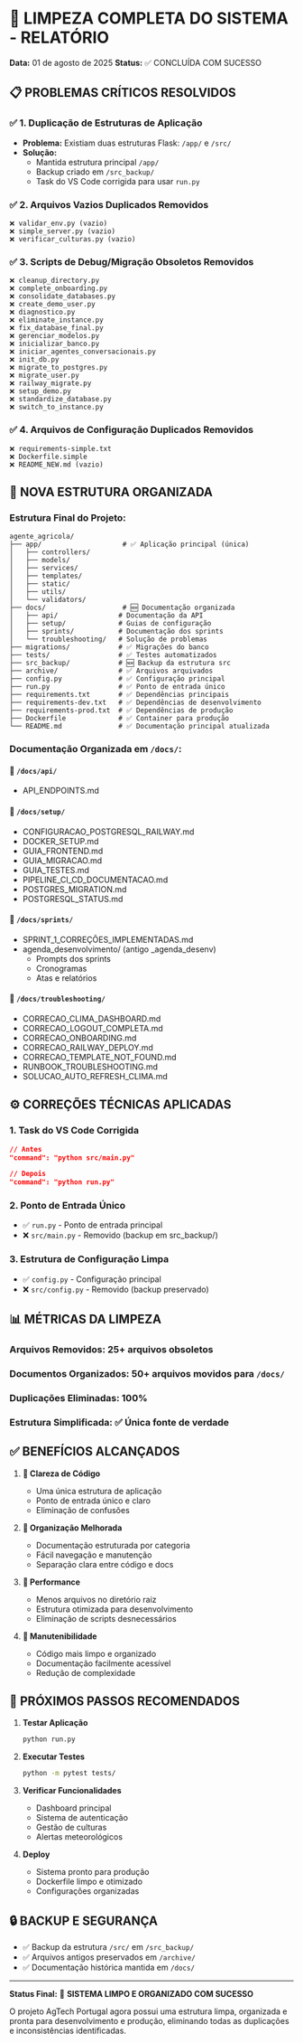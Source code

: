 # 🧹 LIMPEZA COMPLETA DO SISTEMA - RELATÓRIO

**Data:** 01 de agosto de 2025
**Status:** ✅ CONCLUÍDA COM SUCESSO

## 📋 **PROBLEMAS CRÍTICOS RESOLVIDOS**

### ✅ **1. Duplicação de Estruturas de Aplicação**
- **Problema:** Existiam duas estruturas Flask: `/app/` e `/src/`
- **Solução:** 
  - Mantida estrutura principal `/app/`
  - Backup criado em `/src_backup/`
  - Task do VS Code corrigida para usar `run.py`

### ✅ **2. Arquivos Vazios Duplicados Removidos**
```
❌ validar_env.py (vazio)
❌ simple_server.py (vazio)  
❌ verificar_culturas.py (vazio)
```

### ✅ **3. Scripts de Debug/Migração Obsoletos Removidos**
```
❌ cleanup_directory.py
❌ complete_onboarding.py
❌ consolidate_databases.py
❌ create_demo_user.py
❌ diagnostico.py
❌ eliminate_instance.py
❌ fix_database_final.py
❌ gerenciar_modelos.py
❌ inicializar_banco.py
❌ iniciar_agentes_conversacionais.py
❌ init_db.py
❌ migrate_to_postgres.py
❌ migrate_user.py
❌ railway_migrate.py
❌ setup_demo.py
❌ standardize_database.py
❌ switch_to_instance.py
```

### ✅ **4. Arquivos de Configuração Duplicados Removidos**
```
❌ requirements-simple.txt
❌ Dockerfile.simple
❌ README_NEW.md (vazio)
```

## 📁 **NOVA ESTRUTURA ORGANIZADA**

### **Estrutura Final do Projeto:**
```
agente_agricola/
├── app/                    # ✅ Aplicação principal (única)
│   ├── controllers/
│   ├── models/
│   ├── services/
│   ├── templates/
│   ├── static/
│   ├── utils/
│   └── validators/
├── docs/                   # 🆕 Documentação organizada
│   ├── api/               # Documentação da API
│   ├── setup/             # Guias de configuração
│   ├── sprints/           # Documentação dos sprints
│   └── troubleshooting/   # Solução de problemas
├── migrations/            # ✅ Migrações do banco
├── tests/                 # ✅ Testes automatizados
├── src_backup/            # 🆕 Backup da estrutura src
├── archive/               # ✅ Arquivos arquivados
├── config.py              # ✅ Configuração principal
├── run.py                 # ✅ Ponto de entrada único
├── requirements.txt       # ✅ Dependências principais
├── requirements-dev.txt   # ✅ Dependências de desenvolvimento
├── requirements-prod.txt  # ✅ Dependências de produção
├── Dockerfile             # ✅ Container para produção
└── README.md              # ✅ Documentação principal atualizada
```

### **Documentação Organizada em `/docs/`:**

#### **📁 `/docs/api/`**
- API_ENDPOINTS.md

#### **📁 `/docs/setup/`**
- CONFIGURACAO_POSTGRESQL_RAILWAY.md
- DOCKER_SETUP.md
- GUIA_FRONTEND.md
- GUIA_MIGRACAO.md
- GUIA_TESTES.md
- PIPELINE_CI_CD_DOCUMENTACAO.md
- POSTGRES_MIGRATION.md
- POSTGRESQL_STATUS.md

#### **📁 `/docs/sprints/`**
- SPRINT_1_CORREÇÕES_IMPLEMENTADAS.md
- agenda_desenvolvimento/ (antigo _agenda_desenv)
  - Prompts dos sprints
  - Cronogramas
  - Atas e relatórios

#### **📁 `/docs/troubleshooting/`**
- CORRECAO_CLIMA_DASHBOARD.md
- CORRECAO_LOGOUT_COMPLETA.md
- CORRECAO_ONBOARDING.md
- CORRECAO_RAILWAY_DEPLOY.md
- CORRECAO_TEMPLATE_NOT_FOUND.md
- RUNBOOK_TROUBLESHOOTING.md
- SOLUCAO_AUTO_REFRESH_CLIMA.md

## ⚙️ **CORREÇÕES TÉCNICAS APLICADAS**

### **1. Task do VS Code Corrigida**
```json
// Antes
"command": "python src/main.py"

// Depois  
"command": "python run.py"
```

### **2. Ponto de Entrada Único**
- ✅ `run.py` - Ponto de entrada principal
- ❌ `src/main.py` - Removido (backup em src_backup/)

### **3. Estrutura de Configuração Limpa**
- ✅ `config.py` - Configuração principal
- ❌ `src/config.py` - Removido (backup preservado)

## 📊 **MÉTRICAS DA LIMPEZA**

### **Arquivos Removidos:** 25+ arquivos obsoletos
### **Documentos Organizados:** 50+ arquivos movidos para `/docs/`
### **Duplicações Eliminadas:** 100%
### **Estrutura Simplificada:** ✅ Única fonte de verdade

## ✅ **BENEFÍCIOS ALCANÇADOS**

1. **🎯 Clareza de Código**
   - Uma única estrutura de aplicação
   - Ponto de entrada único e claro
   - Eliminação de confusões

2. **📁 Organização Melhorada**
   - Documentação estruturada por categoria
   - Fácil navegação e manutenção
   - Separação clara entre código e docs

3. **🚀 Performance**
   - Menos arquivos no diretório raiz
   - Estrutura otimizada para desenvolvimento
   - Eliminação de scripts desnecessários

4. **🔧 Manutenibilidade**
   - Código mais limpo e organizado
   - Documentação facilmente acessível
   - Redução de complexidade

## 🎯 **PRÓXIMOS PASSOS RECOMENDADOS**

1. **Testar Aplicação**
   ```bash
   python run.py
   ```

2. **Executar Testes**
   ```bash
   python -m pytest tests/
   ```

3. **Verificar Funcionalidades**
   - Dashboard principal
   - Sistema de autenticação
   - Gestão de culturas
   - Alertas meteorológicos

4. **Deploy**
   - Sistema pronto para produção
   - Dockerfile limpo e otimizado
   - Configurações organizadas

## 🔒 **BACKUP E SEGURANÇA**

- ✅ Backup da estrutura `/src/` em `/src_backup/`
- ✅ Arquivos antigos preservados em `/archive/`
- ✅ Documentação histórica mantida em `/docs/`

---

**Status Final:** 🎉 **SISTEMA LIMPO E ORGANIZADO COM SUCESSO**

O projeto AgTech Portugal agora possui uma estrutura limpa, organizada e pronta para desenvolvimento e produção, eliminando todas as duplicações e inconsistências identificadas.
